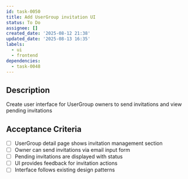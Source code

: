 ```yaml
---
id: task-0050
title: Add UserGroup invitation UI
status: To Do
assignee: []
created_date: '2025-08-12 21:38'
updated_date: '2025-08-13 16:35'
labels:
  - ui
  - frontend
dependencies:
  - task-0048
---
```


## Description

Create user interface for UserGroup owners to send invitations and view pending invitations

## Acceptance Criteria

- [ ] UserGroup detail page shows invitation management section
- [ ] Owner can send invitations via email input form
- [ ] Pending invitations are displayed with status
- [ ] UI provides feedback for invitation actions
- [ ] Interface follows existing design patterns
